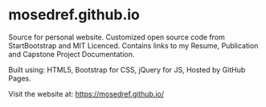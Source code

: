 # mosedref.github.io
Source for personal website.
Customized open source code from StartBootstrap and MIT Licenced.
Contains links to my Resume, Publication and Capstone Project Documentation.

Built using:
HTML5, Bootstrap for CSS, jQuery for JS, Hosted by GitHub Pages.

Visit the website at: https://mosedref.github.io/

